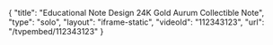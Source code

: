 {
    "title": "Educational Note Design 24K Gold Aurum Collectible Note",
    "type": "solo",
    "layout": "iframe-static",
    "videoId": "112343123",
    "url": "\/tvpembed\/112343123"
}